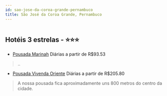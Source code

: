 ```yaml
---
id: sao-jose-da-coroa-grande-pernambuco
title: São José da Coroa Grande, Pernambuco
---
```


<center><img src="https://static.hotelurbano.com/reservas/prod0/8/8774/59f213ea6d550_pousada-marinah.jpg" alt="" /></center>


## Hotéis 3 estrelas - ⭐️⭐️⭐️

-    [Pousada Marinah](https://www.hurb.com/hoteis/sao-jose-da-coroa-grande/pousada-marinah-8774?cmp=18055) Diárias a partir de R$93.53
   > ..
-    [Pousada Vivenda Oriente](https://www.hurb.com/hoteis/sao-jose-da-coroa-grande/pousada-vivenda-oriente-8032?cmp=18055) Diárias a partir de R$205.80
   > A nossa pousada fica aproximadamente uns 800 metros do centro da cidade.
